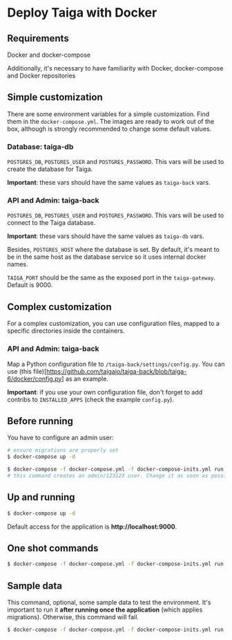 # Deploy Taiga with Docker

## Requirements

Docker and docker-compose

Additionally, it's necessary to have familiarity with Docker, docker-compose and Docker repositories

## Simple customization

There are some environment variables for a simple customization. Find them in the `docker-compose.yml`. The images are ready to work out of the box, although is strongly recommended to change some default values.

### Database: taiga-db

`POSTGRES_DB`, `POSTGRES_USER` and `POSTGRES_PASSWORD`. This vars will be used to create the database for Taiga.

**Important**: these vars should have the same values as `taiga-back` vars.

### API and Admin: taiga-back

`POSTGRES_DB`, `POSTGRES_USER` and `POSTGRES_PASSWORD`. This vars will be used to connect to the Taiga database.

**Important**: these vars should have the same values as `taiga-db` vars.

Besides, `POSTGRES_HOST` where the database is set. By default, it's meant to be in the same host as the database service so it uses internal docker names.

`TAIGA_PORT` should be the same as the exposed port in the `taiga-gateway`. Default is 9000.

## Complex customization

For a complex customization, you can use configuration files, mapped to a specific directories inside the containers.

### API and Admin: taiga-back

Map a Python configuration file to `/taiga-back/settings/config.py`. You can use (this file)[https://github.com/taigaio/taiga-back/blob/taiga-6/docker/config.py] as an example.

**Important**: if you use your own configuration file, don't forget to add contribs to `INSTALLED_APPS` (check the example `config.py`).

## Before running

You have to configure an admin user:
```sh
# ensure migrations are properly set
$ docker-compose up -d

$ docker-compose -f docker-compose.yml -f docker-compose-inits.yml run --rm taiga-manage loaddata initial_user
# this command creates an admin/123123 user. Change it as soon as possible.
```

## Up and running

```sh
$ docker-compose up -d
```

Default access for the application is **http://localhost:9000**.

## One shot commands

```sh
$ docker-compose -f docker-compose.yml -f docker-compose-inits.yml run --rm taiga-manage [COMMAND]
```

## Sample data

This command, optional, some sample data to test the environment. It's important to run it **after running once the application** (which applies migrations). Otherwise, this command will fail.

```sh
$ docker-compose -f docker-compose.yml -f docker-compose-inits.yml run --rm taiga-sampledata
```
